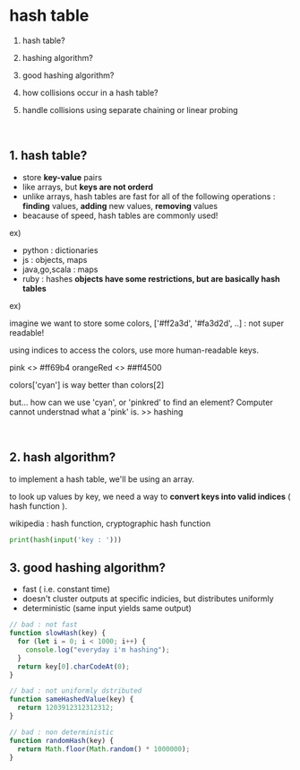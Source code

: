# hash table

1. hash table?
2. hashing algorithm?
3. good hashing algorithm?
4. how collisions occur in a hash table?
5. handle collisions using separate chaining or linear probing

   <br>

## 1. hash table?

- store **key-value** pairs
- like arrays, but **keys are not orderd**
- unlike arrays, hash tables are fast for all of the following operations : **finding** values, **adding** new values, **removing** values
- beacause of speed, hash tables are commonly used!

ex)

- python : dictionaries
- js : objects, maps
- java,go,scala : maps
- ruby : hashes
  **objects have some restrictions, but are basically hash tables**

ex)

imagine we want to store some colors,
['#ff2a3d', '#fa3d2d', ..] : not super readable!

using indices to access the colors, use more human-readable keys.

pink <> #ff69b4
orangeRed <> ##ff4500

colors['cyan'] is way better than colors[2]

but... how can we use 'cyan', or 'pinkred' to find an element? Computer cannot understnad what a 'pink' is. >> hashing

   <br>

## 2. hash algorithm?

to implement a hash table, we'll be using an array.

to look up values by key, we need a way to **convert keys into valid indices** ( hash function ).

wikipedia : hash function, cryptographic hash function

```python
print(hash(input('key : ')))
```

## 3. good hashing algorithm?

- fast ( i.e. constant time)
- doesn't cluster outputs at specific indicies, but distributes uniformly
- deterministic (same input yields same output)

```js
// bad : not fast
function slowHash(key) {
  for (let i = 0; i < 1000; i++) {
    console.log("everyday i'm hashing");
  }
  return key[0].charCodeAt(0);
}

// bad : not uniformly dstributed
function sameHashedValue(key) {
  return 1203912312312312;
}

// bad : non deterministic
function randomHash(key) {
  return Math.floor(Math.random() * 1000000);
}
```

